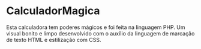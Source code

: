 # CalculadorMagica
Esta calculadora tem poderes mágicos e foi feita na linguagem PHP. Um visual bonito e limpo desenvolvido com o auxílio da linguagem de marcação de texto HTML e estilização com CSS.
